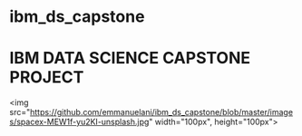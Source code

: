# ibm_ds_capstone
# IBM DATA SCIENCE CAPSTONE PROJECT 
<img src="https://github.com/emmanuelani/ibm_ds_capstone/blob/master/images/spacex-MEW1f-yu2KI-unsplash.jpg" width="100px", height="100px">

<!-- ![image](https://github.com/emmanuelani/ibm_ds_capstone/blob/master/images/spacex-MEW1f-yu2KI-unsplash.jpg){width=50px} -->
